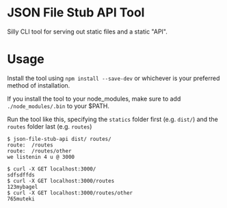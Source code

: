 # JSON File Stub API Tool

Silly CLI tool for serving out static files and a static "API".

# Usage

Install the tool using `npm install --save-dev` or whichever is your preferred method of installation.

If you install the tool to your node_modules, make sure to add `./node_modules/.bin` to your $PATH.

Run the tool like this, specifying the `statics` folder first (e.g. `dist/`) and the `routes` folder last (e.g. `routes`)

    $ json-file-stub-api dist/ routes/
    route:  /routes
    route:  /routes/other
    we listenin 4 u @ 3000

    $ curl -X GET localhost:3000/
    sdfsdffds
    $ curl -X GET localhost:3000/routes
    123mybagel
    $ curl -X GET localhost:3000/routes/other
    765muteki
